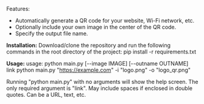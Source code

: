 Features:
* Automatically generate a QR code for your website, Wi-Fi network, etc.
* Optionally include your own image in the center of the QR code.
* Specify the output file name.

**Installation:** 
Download/clone the repository and run the following commands in the root directory of the project:
pip install -r requirements.txt

**Usage:**
usage: 
python main.py [--image IMAGE] [--outname OUTNAME] link
python main.py "https://example.com" -i "logo.png" -o "logo_qr.png"

Running "python main.py" with no arguments will show the help screen.
The only required argument is "link". May include spaces if enclosed in double quotes. Can be a URL, text, etc.

